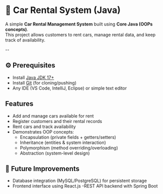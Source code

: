 # 🚗 Car Rental System (Java)

A simple **Car Rental Management System** built using **Core Java (OOPs concepts)**.  
This project allows customers to rent cars, manage rental data, and keep track of availability.  

--

## ⚙️ Prerequisites

- Install [Java JDK 17+](https://www.oracle.com/java/technologies/javase-jdk17-downloads.html)  
- Install [Git](https://git-scm.com/) (for cloning/pushing)  
- Any IDE (VS Code, IntelliJ, Eclipse) or simple text editor

## Features
  
- Add and manage cars available for rent
- Register customers and their rental records
- Rent cars and track availability
- Demonstrates OOP concepts:
  - Encapsulation (private fields + getters/setters)
  - Inheritance (entities & system interaction)
  - Polymorphism (method overriding/overloading)
  - Abstraction (system-level design)

## 🚀 Future Improvements

- Database integration (MySQL/PostgreSQL) for persistent storage
- Frontend interface using React.js
-REST API backend with Spring Boot
